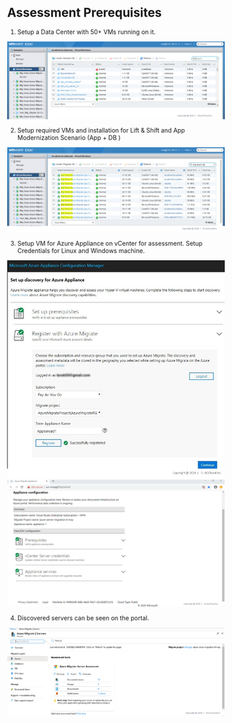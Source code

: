 # Assessment Prerequisites

1. Setup a Data Center with 50+ VMs running on it.

<kbd>
  <img src="https://github.com/Click2Cloud/Azure-Migrate/blob/master/images/prerequisites/prereq1.PNG?raw=true">
</kbd><br/>

2. Setup required VMs and installation for Lift & Shift and App Modernization Scenario (App + DB )

<kbd>
  <img src="https://github.com/Click2Cloud/Azure-Migrate/blob/master/images/prerequisites/prereq2.PNG?raw=true">
</kbd><br/>

3. Setup VM for Azure Appliance on vCenter for assessment. Setup Credentials for Linux and Windows machine.

<kbd>
  <img src="https://github.com/Click2Cloud/Azure-Migrate/blob/master/images/prerequisites/Register-with-Azure-Migrate.jpg?raw=true">
</kbd><br/>

<kbd>
  <img src="https://github.com/Click2Cloud/Azure-Migrate/blob/master/images/prerequisites/prereq3.PNG?raw=true">
</kbd><br/>

4. Discovered servers can be seen on the portal.

<kbd>
  <img src="https://github.com/Click2Cloud/Azure-Migrate/blob/master/images/tailwind-traders/srver-assessment1.PNG?raw=true">
</kbd><br/>